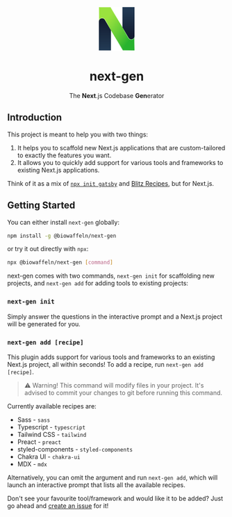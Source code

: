 <div align="center">
  <img src="assets/logo.svg" alt="next-gen logo" height="100px">
  <h1>next-gen</h1>
  <p>The <b>Next</b>.js Codebase <b>Gen</b>erator</p>
</div>

## Introduction

This project is meant to help you with two things:

1. It helps you to scaffold new Next.js applications that are custom-tailored to exactly the features you want.
2. It allows you to quickly add support for various tools and frameworks to existing Next.js applications.

Think of it as a mix of [`npx init gatsby`](https://www.gatsbyjs.com/blog/new-gatsby-interactive) and [Blitz Recipes](https://blitzjs.com/docs/using-recipes), but for Next.js.

## Getting Started

You can either install `next-gen` globally:

```sh
npm install -g @biowaffeln/next-gen
```

or try it out directly with `npx`:

```sh
npx @biowaffeln/next-gen [command]
```

next-gen comes with two commands, `next-gen init` for scaffolding new projects, and `next-gen add` for adding tools to existing projects:

### `next-gen init`

Simply answer the questions in the interactive prompt and a Next.js project will be generated for you.

### `next-gen add [recipe]`

This plugin adds support for various tools and frameworks to an existing Next.js project, all within seconds! To add a recipe, run `next-gen add [recipe]`.

> ⚠️ Warning! This command will modify files in your project. It's advised to commit your changes to git before running this command.

Currently available recipes are:

- Sass - `sass`
- Typescript - `typescript`
- Tailwind CSS - `tailwind`
- Preact - `preact`
- styled-components - `styled-components`
- Chakra UI - `chakra-ui`
- MDX - `mdx`

Alternatively, you can omit the argument and run `next-gen add`, which will launch an interactive prompt that lists all the available recipes.

Don't see your favourite tool/framework and would like it to be added? Just go ahead and [create an issue](https://github.com/biowaffeln/next-gen/issues/new?title=Recipe%20Request%20-) for it!
